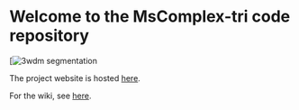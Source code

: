 
# Welcome to the MsComplex-tri code repository

[![3wdm segmentation](https://github.com/nithins/mscomplex-tri/raw/master/logo.png)

The project website is hosted [here](http://vgl.serc.iisc.ernet.in/mscomplex-tri/).

For the wiki, see [here](https://github.com/nithins/mscomplex-tri/wiki).


